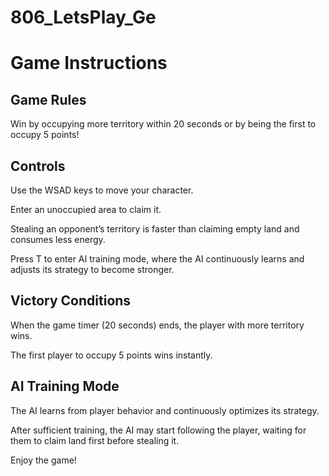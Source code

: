 # 806_LetsPlay_Ge
 
# Game Instructions

## Game Rules

Win by occupying more territory within 20 seconds or by being the first to occupy 5 points!

## Controls

Use the WSAD keys to move your character.

Enter an unoccupied area to claim it.

Stealing an opponent’s territory is faster than claiming empty land and consumes less energy.

Press T to enter AI training mode, where the AI continuously learns and adjusts its strategy to become stronger.

## Victory Conditions

When the game timer (20 seconds) ends, the player with more territory wins.

The first player to occupy 5 points wins instantly.

## AI Training Mode

The AI learns from player behavior and continuously optimizes its strategy.

After sufficient training, the AI may start following the player, waiting for them to claim land first before stealing it.

Enjoy the game!
